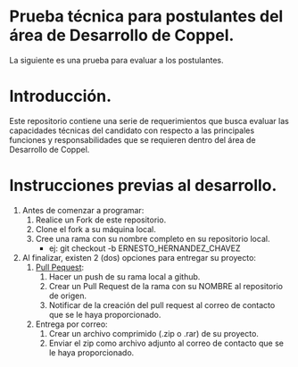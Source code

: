 # Prueba técnica para postulantes del área de Desarrollo de Coppel.

La siguiente es una prueba para evaluar a los postulantes.

# Introducción.

Este repositorio contiene una serie de requerimientos que busca evaluar las capacidades técnicas del candidato con respecto a las principales funciones y responsabilidades que se requieren dentro del área de Desarrollo de Coppel.

# Instrucciones previas al desarrollo.

1. Antes de comenzar a programar:
   1. Realice un Fork de este repositorio.
   2. Clone el fork a su máquina local.
   3. Cree una rama con su nombre completo en su repositorio local.
      - ej: git checkout -b ERNESTO_HERNANDEZ_CHAVEZ
2. Al finalizar, existen 2 (dos) opciones para entregar su proyecto:
   1. [Pull Pequest](https://docs.github.com/en/pull-requests/collaborating-with-pull-requests/proposing-changes-to-your-work-with-pull-requests/creating-a-pull-request-from-a-fork):
      1. Hacer un push de su rama local a github.
      2. Crear un Pull Request de la rama con su NOMBRE al repositorio de origen.
      3. Notificar de la creación del pull request al correo de contacto que se le haya proporcionado.
   2. Entrega por correo:
      1. Crear un archivo comprimido (.zip o .rar) de su proyecto.
      2. Enviar el zip como archivo adjunto al correo de contacto que se le haya proporcionado.
